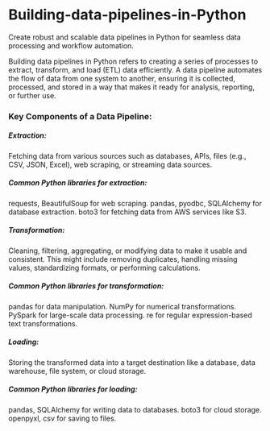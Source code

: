 # Building-data-pipelines-in-Python
Create robust and scalable data pipelines in Python for seamless data processing and workflow automation.

Building data pipelines in Python refers to creating a series of processes to extract, transform, and load (ETL) data efficiently. A data pipeline automates the flow of data from one system to another, ensuring it is collected, processed, and stored in a way that makes it ready for analysis, reporting, or further use.

### Key Components of a Data Pipeline:

##### Extraction:

Fetching data from various sources such as databases, APIs, files (e.g., CSV, JSON, Excel), web scraping, or streaming data sources.

##### Common Python libraries for extraction:

requests, BeautifulSoup for web scraping. pandas, pyodbc, SQLAlchemy for database extraction. boto3 for fetching data from AWS services like S3.

##### Transformation:

Cleaning, filtering, aggregating, or modifying data to make it usable and consistent. This might include removing duplicates, handling missing values, standardizing formats, or performing calculations.

##### Common Python libraries for transformation:

pandas for data manipulation. NumPy for numerical transformations. PySpark for large-scale data processing. re for regular expression-based text transformations.

##### Loading:

Storing the transformed data into a target destination like a database, data warehouse, file system, or cloud storage.

##### Common Python libraries for loading:

pandas, SQLAlchemy for writing data to databases. boto3 for cloud storage. openpyxl, csv for saving to files.
